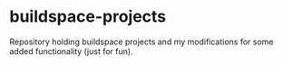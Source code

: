 # buildspace-projects

Repository holding buildspace projects and my modifications for some added functionality (just for fun).
